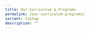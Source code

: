 ```yaml
---
title: Our Curriculum & Programs
permalink: /our-curriculum-programs/
variant: tiptap
description: ""
---
```

